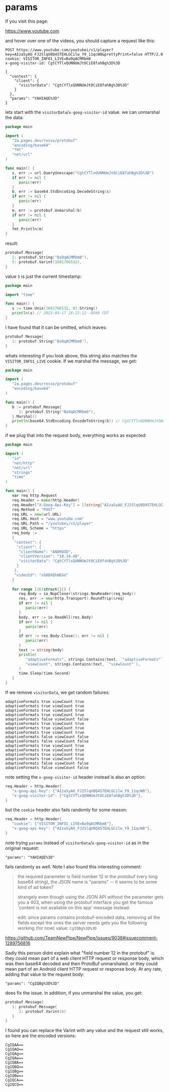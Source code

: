 # params

If you visit this page:

https://www.youtube.com

and hover over one of the videos, you should capture a request like this:

~~~
POST https://www.youtube.com/youtubei/v1/player?key=AIzaSyAO_FJ2SlqU8Q4STEHLGCilw_Y9_11qcW8&prettyPrint=false HTTP/2.0
cookie: VISITOR_INFO1_LIVE=Ba9qACMRbm8
x-goog-visitor-id: CgtCYTlxQUNNUmJtOCiE8fahBg%3D%3D

{
  "context": {
    "client": {
      "visitorData": "CgtCYTlxQUNNUmJtOCiE8fahBg%3D%3D"
    }
  },
  "params": "YAHIAQE%3D"
}
~~~

lets start with the `visitorData`/`x-goog-visitor-id` value. we can unmarshal
the data:

~~~go
package main

import (
   "2a.pages.dev/rosso/protobuf"
   "encoding/base64"
   "fmt"
   "net/url"
)

func main() {
   s, err := url.QueryUnescape("CgtCYTlxQUNNUmJtOCiE8fahBg%3D%3D")
   if err != nil {
      panic(err)
   }
   b, err := base64.StdEncoding.DecodeString(s)
   if err != nil {
      panic(err)
   }
   m, err := protobuf.Unmarshal(b)
   if err != nil {
      panic(err)
   }
   fmt.Println(m)
}
~~~

result:

~~~go
protobuf.Message{
   1: protobuf.String("Ba9qACMRbm8"),
   5: protobuf.Varint(1681766532),
}
~~~

value `5` is just the current timestamp:

~~~go
package main

import "time"

func main() {
   s := time.Unix(1681766532, 0).String()
   println(s) // 2023-04-17 16:22:12 -0500 CDT
}
~~~

I have found that it can be omitted, which leaves:

~~~go
protobuf.Message{
   1: protobuf.String("Ba9qACMRbm8"),
}
~~~

whats interesting if you look above, this string also matches the
`VISITOR_INFO1_LIVE` cookie. If we marshal the message, we get:

~~~go
package main

import (
   "2a.pages.dev/rosso/protobuf"
   "encoding/base64"
)

func main() {
   b := protobuf.Message{
      1: protobuf.String("Ba9qACMRbm8"),
   }.Marshal()
   println(base64.StdEncoding.EncodeToString(b)) // CgtCYTlxQUNNUmJtOA==
}
~~~

if we plug that into the request body, everything works as expected:

~~~go
package main

import (
   "io"
   "net/http"
   "net/url"
   "strings"
   "time"
)

func main() {
   var req http.Request
   req.Header = make(http.Header)
   req.Header["X-Goog-Api-Key"] = []string{"AIzaSyAO_FJ2SlqU8Q4STEHLGCilw_Y9_11qcW8"}
   req.Method = "POST"
   req.URL = new(url.URL)
   req.URL.Host = "www.youtube.com"
   req.URL.Path = "/youtubei/v1/player"
   req.URL.Scheme = "https"
   req_body := `
   {
    "context": {
     "client": {
      "clientName": "ANDROID",
      "clientVersion": "18.14.40",
      "visitorData": "CgtCYTlxQUNNUmJtOCiE8fahBg%3D%3D"
     }
    },
    "videoId": "sG8DXQhNEGU"
   }
   `
   for range [16]struct{}{} {
      req.Body = io.NopCloser(strings.NewReader(req_body))
      res, err := new(http.Transport).RoundTrip(&req)
      if err != nil {
         panic(err)
      }
      body, err := io.ReadAll(res.Body)
      if err != nil {
         panic(err)
      }
      if err := res.Body.Close(); err != nil {
         panic(err)
      }
      text := string(body)
      println(
         "adaptiveFormats", strings.Contains(text, `"adaptiveFormats"`),
         "viewCount", strings.Contains(text, `"viewCount"`),
      )
      time.Sleep(time.Second)
   }
}
~~~

If we remove `visitorData`, we get random failures:

~~~
adaptiveFormats true viewCount true
adaptiveFormats true viewCount true
adaptiveFormats true viewCount true
adaptiveFormats true viewCount true
adaptiveFormats false viewCount false
adaptiveFormats true viewCount true
adaptiveFormats true viewCount true
adaptiveFormats true viewCount true
adaptiveFormats false viewCount false
adaptiveFormats false viewCount false
adaptiveFormats true viewCount true
adaptiveFormats true viewCount true
adaptiveFormats true viewCount true
adaptiveFormats true viewCount true
adaptiveFormats false viewCount false
adaptiveFormats false viewCount false
~~~

note setting the `x-goog-visitor-id` header instead is also an option:

~~~go
req.Header = http.Header{
   "x-goog-api-key": {"AIzaSyAO_FJ2SlqU8Q4STEHLGCilw_Y9_11qcW8"},
   "x-goog-visitor-id": {"CgtCYTlxQUNNUmJtOCiE8fahBg%3D%3D"},
}
~~~

but the `cookie` header also fails randomly for some reason:

~~~go
req.Header = http.Header{
   "cookie": {"VISITOR_INFO1_LIVE=Ba9qACMRbm8"},
   "x-goog-api-key": {"AIzaSyAO_FJ2SlqU8Q4STEHLGCilw_Y9_11qcW8"},
}
~~~

note trying `params` instead of `visitorData`/`x-goog-visitor-id` as in the
original request:

~~~
"params": "YAHIAQE%3D"
~~~

fails randomly as well. Note I also found this interesting comment:

> the required parameter is field number 12 in the protobuf (very long base64
> string), the JSON name is "params" -- it seems to be some kind of ad token?
>
> strangely even though using the JSON API without the parameter gets you a 403,
> when using the protobuf interface you get the famous 'content is not available
> on this app' message instead.
>
> edit: since params contains protobuf-encoded data, removing all the fields
> except the ones the server needs gets you the following working (for now)
> value: `CgIQBg%3D%3D`

https://github.com/TeamNewPipe/NewPipe/issues/9038#issuecomment-1289756816

Sadly this person didnt explain what "field number 12 in the protobuf" is. they
could mean part of a web client HTTP request or response body, which was then
base64 decoded and then ProtoBuf unmarshaled. or they could mean part of an
Android client HTTP request or response body. At any rate, adding that value to
the request body:

~~~
"params": "CgIQBg%3D%3D"
~~~

does fix the issue. in addition, if you unmarshal the value, you get:

~~~go
protobuf.Message{
   1: protobuf.Message{
      2: protobuf.Varint(6)
   }
}
~~~

I found you can replace the Varint with any value and the request still works,
so here are the encoded versions:

~~~
CgIQAA==
CgIQAQ==
CgIQAg==
CgIQAw==
CgIQBA==
CgIQBQ==
CgIQBg==
CgIQBw==
CgIQCA==
CgIQCQ==
~~~
